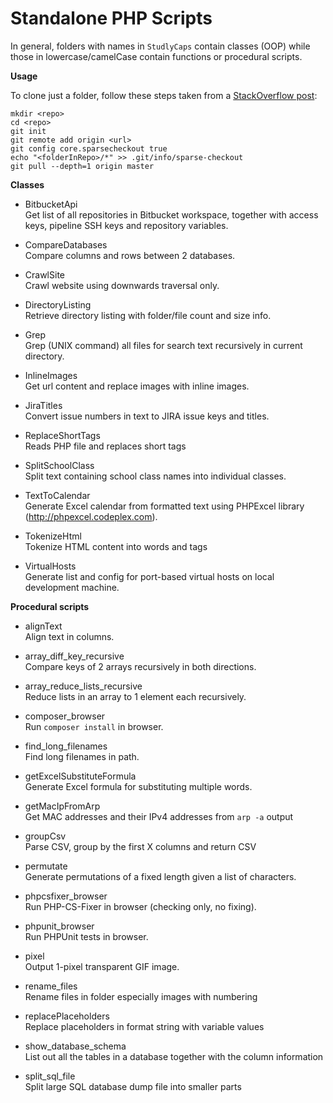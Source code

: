 Standalone PHP Scripts
======================

In general, folders with names in `StudlyCaps` contain classes (OOP) while those in lowercase/camelCase contain
functions or procedural scripts.

**Usage**

To clone just a folder, follow these steps taken from a [StackOverflow post](http://stackoverflow.com/questions/600079/is-there-any-way-to-clone-a-git-repositorys-sub-directory-only/28039894#28039894):
```
mkdir <repo>
cd <repo>
git init
git remote add origin <url>
git config core.sparsecheckout true
echo "<folderInRepo>/*" >> .git/info/sparse-checkout
git pull --depth=1 origin master
```

**Classes**
- BitbucketApi<br>
  Get list of all repositories in Bitbucket workspace, together with access keys, pipeline SSH keys
  and repository variables.

- CompareDatabases<br>
  Compare columns and rows between 2 databases.

- CrawlSite<br>
  Crawl website using downwards traversal only.

- DirectoryListing<br>
  Retrieve directory listing with folder/file count and size info.

- Grep<br>
  Grep (UNIX command) all files for search text recursively in current directory.

- InlineImages<br>
  Get url content and replace images with inline images.

- JiraTitles<br>
  Convert issue numbers in text to JIRA issue keys and titles.

- ReplaceShortTags<br>
  Reads PHP file and replaces short tags

- SplitSchoolClass<br>
  Split text containing school class names into individual classes.

- TextToCalendar<br>
  Generate Excel calendar from formatted text using PHPExcel library (http://phpexcel.codeplex.com).

- TokenizeHtml<br>
  Tokenize HTML content into words and tags

- VirtualHosts<br>
  Generate list and config for port-based virtual hosts on local development machine.

**Procedural scripts**
- alignText<br>
  Align text in columns.

- array_diff_key_recursive<br>
  Compare keys of 2 arrays recursively in both directions.

- array_reduce_lists_recursive<br>
  Reduce lists in an array to 1 element each recursively.

- composer_browser<br>
  Run `composer install` in browser.

- find_long_filenames<br>
  Find long filenames in path.

- getExcelSubstituteFormula<br>
  Generate Excel formula for substituting multiple words.

- getMacIpFromArp<br>
  Get MAC addresses and their IPv4 addresses from `arp -a` output

- groupCsv<br>
  Parse CSV, group by the first X columns and return CSV

- permutate<br>
  Generate permutations of a fixed length given a list of characters.

- phpcsfixer_browser<br>
  Run PHP-CS-Fixer in browser (checking only, no fixing).

- phpunit_browser<br>
  Run PHPUnit tests in browser.

- pixel<br>
  Output 1-pixel transparent GIF image.

- rename_files<br>
  Rename files in folder especially images with numbering

- replacePlaceholders<br>
  Replace placeholders in format string with variable values

- show_database_schema<br>
  List out all the tables in a database together with the column information

- split_sql_file<br>
  Split large SQL database dump file into smaller parts

